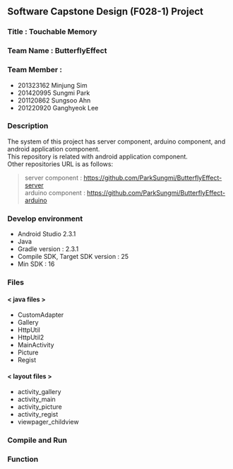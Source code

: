 ## Software Capstone Design (F028-1) Project

### Title : Touchable Memory

### Team Name : ButterflyEffect

### Team Member : 
+ 201323162 Minjung Sim
+ 201420995 Sungmi Park
+ 201120862 Sungsoo Ahn 
+ 201220920 Ganghyeok Lee

### Description
The system of this project has server component, arduino component, and android application component.  
This repository is related with android application component.  
Other repositories URL is as follows:
> server component : https://github.com/ParkSungmi/ButterflyEffect-server  
> arduino component : https://github.com/ParkSungmi/ButterflyEffect-arduino  


### Develop environment
 + Android Studio 2.3.1
 + Java
 + Gradle version : 2.3.1
 + Compile SDK, Target SDK version : 25
 + Min SDK : 16

### Files
 #### < java files >
 + CustomAdapter
 + Gallery  
 + HttpUtil
 + HttpUtil2
 + MainActivity
 + Picture
 + Regist

#### < layout files >
 + activity_gallery
 + activity_main
 + activity_picture
 + activity_regist
 + viewpager_childview

### Compile and Run


### Function

